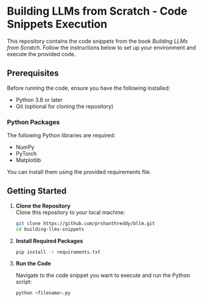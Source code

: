 # Building LLMs from Scratch - Code Snippets Execution

This repository contains the code snippets from the book *Building LLMs from Scratch*. Follow the instructions below to set up your environment and execute the provided code.

## Prerequisites

Before running the code, ensure you have the following installed:

- Python 3.8 or later
- Git (optional for cloning the repository)

### Python Packages

The following Python libraries are required:

- NumPy
- PyTorch
- Matplotlib

You can install them using the provided requirements file.

## Getting Started

1. **Clone the Repository**  
   Clone this repository to your local machine:

   ```bash
   git clone https://github.com/prshanthreddy/bllm.git
   cd building-llms-snippets
    ```

2. **Install Required Packages**

   ```bash
   pip install -r requirements.txt
   ```

3. **Run the Code**

   Navigate to the code snippet you want to execute and run the Python script:

   ```bash
   python <filename>.py
   ```
